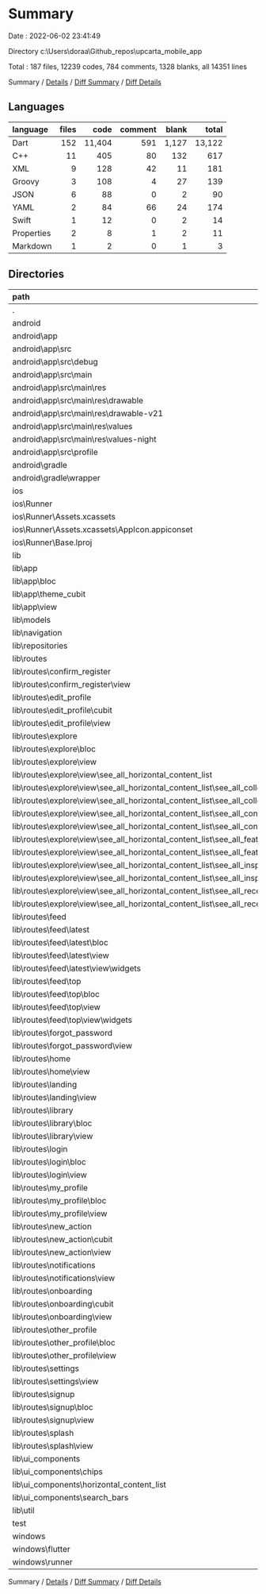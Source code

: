 # Summary

Date : 2022-06-02 23:41:49

Directory c:\Users\doraa\Github_repos\upcarta_mobile_app

Total : 187 files,  12239 codes, 784 comments, 1328 blanks, all 14351 lines

Summary / [Details](details.md) / [Diff Summary](diff.md) / [Diff Details](diff-details.md)

## Languages
| language | files | code | comment | blank | total |
| :--- | ---: | ---: | ---: | ---: | ---: |
| Dart | 152 | 11,404 | 591 | 1,127 | 13,122 |
| C++ | 11 | 405 | 80 | 132 | 617 |
| XML | 9 | 128 | 42 | 11 | 181 |
| Groovy | 3 | 108 | 4 | 27 | 139 |
| JSON | 6 | 88 | 0 | 2 | 90 |
| YAML | 2 | 84 | 66 | 24 | 174 |
| Swift | 1 | 12 | 0 | 2 | 14 |
| Properties | 2 | 8 | 1 | 2 | 11 |
| Markdown | 1 | 2 | 0 | 1 | 3 |

## Directories
| path | files | code | comment | blank | total |
| :--- | ---: | ---: | ---: | ---: | ---: |
| . | 187 | 12,239 | 784 | 1,328 | 14,351 |
| android | 14 | 253 | 45 | 38 | 336 |
| android\app | 9 | 201 | 44 | 26 | 271 |
| android\app\src | 7 | 67 | 40 | 9 | 116 |
| android\app\src\debug | 1 | 4 | 3 | 1 | 8 |
| android\app\src\main | 5 | 59 | 34 | 7 | 100 |
| android\app\src\main\res | 4 | 31 | 28 | 6 | 65 |
| android\app\src\main\res\drawable | 1 | 4 | 7 | 2 | 13 |
| android\app\src\main\res\drawable-v21 | 1 | 9 | 3 | 2 | 14 |
| android\app\src\main\res\values | 1 | 9 | 9 | 1 | 19 |
| android\app\src\main\res\values-night | 1 | 9 | 9 | 1 | 19 |
| android\app\src\profile | 1 | 4 | 3 | 1 | 8 |
| android\gradle | 1 | 5 | 1 | 1 | 7 |
| android\gradle\wrapper | 1 | 5 | 1 | 1 | 7 |
| ios | 6 | 82 | 2 | 5 | 89 |
| ios\Runner | 5 | 75 | 2 | 5 | 82 |
| ios\Runner\Assets.xcassets | 1 | 1 | 0 | 0 | 1 |
| ios\Runner\Assets.xcassets\AppIcon.appiconset | 1 | 1 | 0 | 0 | 1 |
| ios\Runner\Base.lproj | 2 | 61 | 2 | 2 | 65 |
| lib | 151 | 11,392 | 580 | 1,121 | 13,093 |
| lib\app | 8 | 283 | 31 | 55 | 369 |
| lib\app\bloc | 3 | 112 | 6 | 29 | 147 |
| lib\app\theme_cubit | 1 | 23 | 2 | 5 | 30 |
| lib\app\view | 1 | 121 | 8 | 13 | 142 |
| lib\models | 9 | 379 | 43 | 65 | 487 |
| lib\navigation | 2 | 811 | 101 | 105 | 1,017 |
| lib\repositories | 4 | 743 | 100 | 88 | 931 |
| lib\routes | 101 | 7,663 | 204 | 653 | 8,520 |
| lib\routes\confirm_register | 2 | 106 | 2 | 7 | 115 |
| lib\routes\confirm_register\view | 1 | 105 | 2 | 6 | 113 |
| lib\routes\edit_profile | 4 | 293 | 6 | 27 | 326 |
| lib\routes\edit_profile\cubit | 2 | 74 | 1 | 15 | 90 |
| lib\routes\edit_profile\view | 1 | 218 | 5 | 11 | 234 |
| lib\routes\explore | 21 | 1,249 | 16 | 106 | 1,371 |
| lib\routes\explore\bloc | 2 | 91 | 0 | 18 | 109 |
| lib\routes\explore\view | 18 | 1,155 | 16 | 87 | 1,258 |
| lib\routes\explore\view\see_all_horizontal_content_list | 17 | 845 | 11 | 72 | 928 |
| lib\routes\explore\view\see_all_horizontal_content_list\see_all_collections_and_asks | 3 | 156 | 2 | 12 | 170 |
| lib\routes\explore\view\see_all_horizontal_content_list\see_all_collections_and_asks\sub_pages | 2 | 68 | 2 | 8 | 78 |
| lib\routes\explore\view\see_all_horizontal_content_list\see_all_content_archive | 3 | 156 | 2 | 12 | 170 |
| lib\routes\explore\view\see_all_horizontal_content_list\see_all_content_archive\sub_pages | 2 | 66 | 2 | 8 | 76 |
| lib\routes\explore\view\see_all_horizontal_content_list\see_all_featured_collections | 3 | 158 | 2 | 13 | 173 |
| lib\routes\explore\view\see_all_horizontal_content_list\see_all_featured_collections\sub_pages | 2 | 68 | 2 | 9 | 79 |
| lib\routes\explore\view\see_all_horizontal_content_list\see_all_inspiring_people | 3 | 155 | 2 | 12 | 169 |
| lib\routes\explore\view\see_all_horizontal_content_list\see_all_inspiring_people\sub_pages | 2 | 66 | 2 | 8 | 76 |
| lib\routes\explore\view\see_all_horizontal_content_list\see_all_recent_asks | 3 | 147 | 2 | 12 | 161 |
| lib\routes\explore\view\see_all_horizontal_content_list\see_all_recent_asks\sub_pages | 2 | 64 | 2 | 8 | 74 |
| lib\routes\feed | 16 | 596 | 37 | 86 | 719 |
| lib\routes\feed\latest | 7 | 298 | 31 | 50 | 379 |
| lib\routes\feed\latest\bloc | 3 | 155 | 0 | 25 | 180 |
| lib\routes\feed\latest\view | 4 | 143 | 31 | 25 | 199 |
| lib\routes\feed\latest\view\widgets | 3 | 115 | 0 | 17 | 132 |
| lib\routes\feed\top | 7 | 206 | 4 | 30 | 240 |
| lib\routes\feed\top\bloc | 3 | 23 | 1 | 10 | 34 |
| lib\routes\feed\top\view | 4 | 183 | 3 | 20 | 206 |
| lib\routes\feed\top\view\widgets | 2 | 102 | 0 | 9 | 111 |
| lib\routes\forgot_password | 3 | 211 | 0 | 11 | 222 |
| lib\routes\forgot_password\view | 2 | 209 | 0 | 10 | 219 |
| lib\routes\home | 2 | 97 | 2 | 8 | 107 |
| lib\routes\home\view | 1 | 96 | 2 | 7 | 105 |
| lib\routes\landing | 2 | 268 | 12 | 34 | 314 |
| lib\routes\landing\view | 1 | 267 | 12 | 33 | 312 |
| lib\routes\library | 9 | 480 | 4 | 45 | 529 |
| lib\routes\library\bloc | 3 | 58 | 1 | 16 | 75 |
| lib\routes\library\view | 5 | 418 | 3 | 28 | 449 |
| lib\routes\login | 5 | 641 | 10 | 40 | 691 |
| lib\routes\login\bloc | 2 | 95 | 0 | 16 | 111 |
| lib\routes\login\view | 2 | 543 | 10 | 23 | 576 |
| lib\routes\my_profile | 6 | 476 | 20 | 51 | 547 |
| lib\routes\my_profile\bloc | 3 | 131 | 11 | 33 | 175 |
| lib\routes\my_profile\view | 2 | 343 | 9 | 17 | 369 |
| lib\routes\new_action | 4 | 251 | 7 | 28 | 286 |
| lib\routes\new_action\cubit | 2 | 59 | 0 | 13 | 72 |
| lib\routes\new_action\view | 1 | 191 | 7 | 14 | 212 |
| lib\routes\notifications | 2 | 122 | 0 | 12 | 134 |
| lib\routes\notifications\view | 1 | 121 | 0 | 11 | 132 |
| lib\routes\onboarding | 9 | 1,155 | 25 | 87 | 1,267 |
| lib\routes\onboarding\cubit | 2 | 144 | 0 | 15 | 159 |
| lib\routes\onboarding\view | 6 | 1,005 | 25 | 71 | 1,101 |
| lib\routes\other_profile | 4 | 405 | 33 | 41 | 479 |
| lib\routes\other_profile\bloc | 3 | 98 | 21 | 31 | 150 |
| lib\routes\other_profile\view | 1 | 307 | 12 | 10 | 329 |
| lib\routes\settings | 5 | 872 | 8 | 23 | 903 |
| lib\routes\settings\view | 4 | 868 | 8 | 22 | 898 |
| lib\routes\signup | 4 | 314 | 6 | 32 | 352 |
| lib\routes\signup\bloc | 2 | 79 | 1 | 15 | 95 |
| lib\routes\signup\view | 1 | 233 | 5 | 16 | 254 |
| lib\routes\splash | 3 | 127 | 16 | 15 | 158 |
| lib\routes\splash\view | 2 | 125 | 16 | 14 | 155 |
| lib\ui_components | 17 | 908 | 21 | 87 | 1,016 |
| lib\ui_components\chips | 2 | 101 | 0 | 10 | 111 |
| lib\ui_components\horizontal_content_list | 1 | 59 | 2 | 4 | 65 |
| lib\ui_components\search_bars | 7 | 198 | 0 | 35 | 233 |
| lib\util | 8 | 506 | 58 | 59 | 623 |
| test | 1 | 12 | 11 | 6 | 29 |
| windows | 10 | 404 | 80 | 131 | 615 |
| windows\flutter | 2 | 8 | 9 | 11 | 28 |
| windows\runner | 8 | 396 | 71 | 120 | 587 |

Summary / [Details](details.md) / [Diff Summary](diff.md) / [Diff Details](diff-details.md)